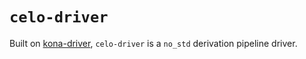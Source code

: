 # `celo-driver`

Built on [kona-driver][kona-driver], `celo-driver` is a `no_std` derivation pipeline driver.

[kona-driver]: https://crates.io/crates/kona-driver